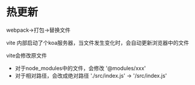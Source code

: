 
# 热更新
webpack->打包->替换文件

vite 内部启动了个koa服务器，当文件发生变化时，会自动更新浏览器中的文件

vite会修改原文件
- 对于node_modules中的文件，会修改 '@modules/xxx'
- 对于相对路径，会改成绝对路径 './src/index.js' -> '/src/index.js'


